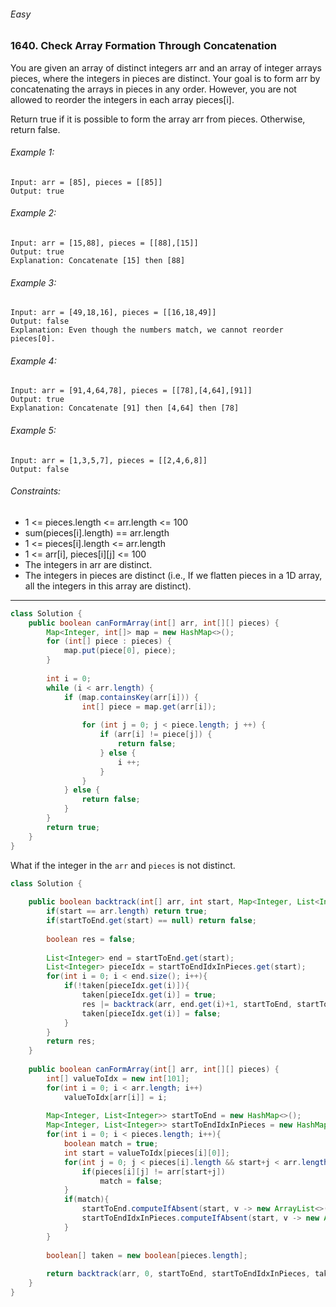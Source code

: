 ###### Easy

### 1640. Check Array Formation Through Concatenation

You are given an array of distinct integers arr and an array of integer arrays pieces, where the integers in pieces are distinct. Your goal is to form arr by concatenating the arrays in pieces in any order. However, you are not allowed to reorder the integers in each array pieces[i].

Return true if it is possible to form the array arr from pieces. Otherwise, return false.

 

###### Example 1:
```
Input: arr = [85], pieces = [[85]]
Output: true
```
###### Example 2:
```
Input: arr = [15,88], pieces = [[88],[15]]
Output: true
Explanation: Concatenate [15] then [88]
```
###### Example 3:
```
Input: arr = [49,18,16], pieces = [[16,18,49]]
Output: false
Explanation: Even though the numbers match, we cannot reorder pieces[0].
```
###### Example 4:
```
Input: arr = [91,4,64,78], pieces = [[78],[4,64],[91]]
Output: true
Explanation: Concatenate [91] then [4,64] then [78]
```
###### Example 5:
```
Input: arr = [1,3,5,7], pieces = [[2,4,6,8]]
Output: false
```

###### Constraints:

* 1 <= pieces.length <= arr.length <= 100
* sum(pieces[i].length) == arr.length
* 1 <= pieces[i].length <= arr.length
* 1 <= arr[i], pieces[i][j] <= 100
* The integers in arr are distinct.
* The integers in pieces are distinct (i.e., If we flatten pieces in a 1D array, all the integers in this array are distinct).

***

```java
class Solution {
    public boolean canFormArray(int[] arr, int[][] pieces) {
        Map<Integer, int[]> map = new HashMap<>();
        for (int[] piece : pieces) {
            map.put(piece[0], piece);
        }
        
        int i = 0;
        while (i < arr.length) {
            if (map.containsKey(arr[i])) {
                int[] piece = map.get(arr[i]);
                
                for (int j = 0; j < piece.length; j ++) {
                    if (arr[i] != piece[j]) {
                        return false;
                    } else {
                        i ++;
                    }
                }
            } else {
                return false;
            }
        }
        return true;
    }
}
```

What if the integer in the `arr` and `pieces` is not distinct.

```java
class Solution {
    
    public boolean backtrack(int[] arr, int start, Map<Integer, List<Integer>> startToEnd, Map<Integer, List<Integer>> startToEndIdxInPieces, boolean[] taken){
        if(start == arr.length) return true;
        if(startToEnd.get(start) == null) return false;
        
        boolean res = false;
        
        List<Integer> end = startToEnd.get(start);
        List<Integer> pieceIdx = startToEndIdxInPieces.get(start);
        for(int i = 0; i < end.size(); i++){
            if(!taken[pieceIdx.get(i)]){
                taken[pieceIdx.get(i)] = true;
                res |= backtrack(arr, end.get(i)+1, startToEnd, startToEndIdxInPieces, taken);
                taken[pieceIdx.get(i)] = false;
            }
        }
        return res;
    }
    
    public boolean canFormArray(int[] arr, int[][] pieces) {
        int[] valueToIdx = new int[101];
        for(int i = 0; i < arr.length; i++)
            valueToIdx[arr[i]] = i;
        
        Map<Integer, List<Integer>> startToEnd = new HashMap<>();
        Map<Integer, List<Integer>> startToEndIdxInPieces = new HashMap<>();
        for(int i = 0; i < pieces.length; i++){
            boolean match = true;
            int start = valueToIdx[pieces[i][0]];
            for(int j = 0; j < pieces[i].length && start+j < arr.length && match; j++){
                if(pieces[i][j] != arr[start+j])
                    match = false;
            }
            if(match){
                startToEnd.computeIfAbsent(start, v -> new ArrayList<>()).add(start+pieces[i].length-1);
                startToEndIdxInPieces.computeIfAbsent(start, v -> new ArrayList<>()).add(i);
            }
        }
        
        boolean[] taken = new boolean[pieces.length];
        
        return backtrack(arr, 0, startToEnd, startToEndIdxInPieces, taken);
    }
}
```
